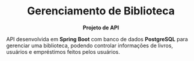 <div>
    <h1 align="center">Gerenciamento de Biblioteca</h1>
    <p align="center"><strong>Projeto de API</strong></p>
    <p>API desenvolvida em <strong>Spring Boot</strong> com banco de dados <strong>PostgreSQL</strong> para gerenciar uma biblioteca, podendo controlar informações de livros, usuários e empréstimos feitos pelos usuários.</p>
</div>
